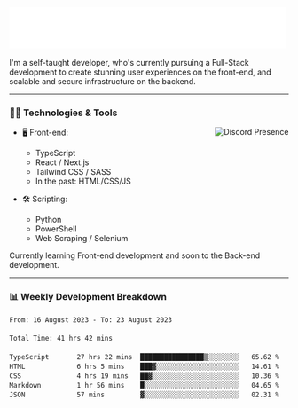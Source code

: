 <img src="assets/wave.svg" alt=":wave:" />

I'm a self-taught developer, who's currently pursuing a Full-Stack development to create stunning user experiences on the front-end, and scalable and secure infrastructure on the backend.

---

### 🧑‍💻 Technologies & Tools

<a href="https://discord.com/users/414304208649453568" target="_blank" rel="nofollow">
   <img src="https://lanyard-profile-readme.vercel.app/api/414304208649453568?idleMessage=Probably%20doing%20something%20else..." alt="Discord Presence" align="right">
</a>

- 🖥️ Front-end:

  - TypeScript
  - React / Next.js
  - Tailwind CSS / SASS
  - In the past: HTML/CSS/JS

- 🛠 Scripting:

  - Python
  - PowerShell
  - Web Scraping / Selenium

Currently learning Front-end development and soon to the Back-end development.

---

### 📊 Weekly Development Breakdown

<!-- ![ccrsxx's GitHub Stats](https://github-readme-stats.vercel.app/api?username=ccrsxx&count_private=true&theme=tokyonight) -->
<!-- ![ccrsxx's Top Langs](https://github-readme-stats.vercel.app/api/top-langs/?username=ccrsxx&hide=lua,java,html&theme=tokyonight) -->

<!--START_SECTION:waka-->

```txt
From: 16 August 2023 - To: 23 August 2023

Total Time: 41 hrs 42 mins

TypeScript       27 hrs 22 mins  ████████████████▒░░░░░░░░   65.62 %
HTML             6 hrs 5 mins    ███▓░░░░░░░░░░░░░░░░░░░░░   14.61 %
CSS              4 hrs 19 mins   ██▓░░░░░░░░░░░░░░░░░░░░░░   10.36 %
Markdown         1 hr 56 mins    █░░░░░░░░░░░░░░░░░░░░░░░░   04.65 %
JSON             57 mins         ▓░░░░░░░░░░░░░░░░░░░░░░░░   02.31 %
```

<!--END_SECTION:waka-->
